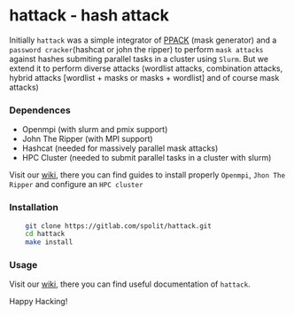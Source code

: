# hattack - hash attack
Initially `hattack` was a simple integrator of [PPACK](https://gitlab.com/spolit/ppack) (mask generator) and a `password cracker`(hashcat or john the ripper) to perform `mask attacks` against hashes submiting parallel tasks in a cluster using `Slurm`. But we extend it to perform diverse attacks (wordlist attacks, combination attacks, hybrid attacks [wordlist + masks or masks + wordlist] and of course mask attacks)

### Dependences
* Openmpi (with slurm and pmix support)
* John The Ripper (with MPI support)
* Hashcat (needed for massively parallel mask attacks)
* HPC Cluster (needed to submit parallel tasks in a cluster with slurm)

Visit our [wiki](https://gitlab.com/spolit/hattack/-/wikis/home), there you can find guides to install properly `Openmpi`, `Jhon The Ripper` and configure an `HPC cluster`


### Installation

```bash
    git clone https://gitlab.com/spolit/hattack.git
    cd hattack
    make install
```

### Usage
Visit our [wiki](https://gitlab.com/spolit/hattack/-/wikis/home), there you can find useful documentation of `hattack`.  


Happy Hacking!
